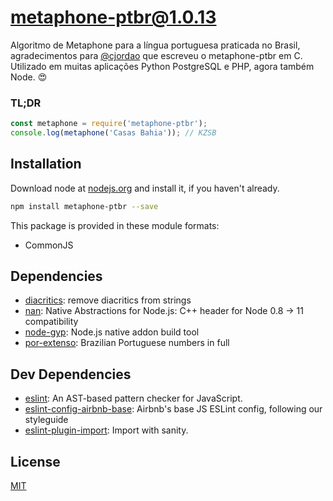 # metaphone-ptbr@1.0.13

Algoritmo de Metaphone para a língua portuguesa praticada no Brasil, agradecimentos para [@cjordao](https://metaphoneptbr.sourceforge.io) que escreveu o metaphone-ptbr em C. Utilizado em muitas aplicações Python PostgreSQL e PHP, agora também Node. :heart_eyes:

### TL;DR ###

```js
const metaphone = require('metaphone-ptbr');
console.log(metaphone('Casas Bahia')); // KZSB
```

## Installation
Download node at [nodejs.org](http://nodejs.org) and install it, if you haven't already.

```sh
npm install metaphone-ptbr --save
```

This package is provided in these module formats:

- CommonJS

## Dependencies

- [diacritics](https://github.com/andrewrk/node-diacritics): remove diacritics from strings
- [nan](https://github.com/nodejs/nan): Native Abstractions for Node.js: C++ header for Node 0.8 -> 11 compatibility
- [node-gyp](https://github.com/nodejs/node-gyp): Node.js native addon build tool
- [por-extenso](https://github.com/tallesl/por-extenso): Brazilian Portuguese numbers in full


## Dev Dependencies

- [eslint](https://github.com/eslint/eslint): An AST-based pattern checker for JavaScript.
- [eslint-config-airbnb-base](https://github.com/airbnb/javascript): Airbnb's base JS ESLint config, following our styleguide
- [eslint-plugin-import](https://github.com/benmosher/eslint-plugin-import): Import with sanity.


## License
[MIT](https://opensource.org/licenses/MIT)
